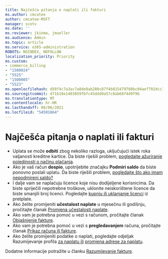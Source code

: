 ```yaml
---
title: Najčešća pitanja o naplati ili fakturi
ms.author: cmcatee
author: cmcatee-MSFT
manager: scotv
ms.date: ''
ms.reviewer: jkinma, jmueller
ms.audience: Admin
ms.topic: article
ms.service: o365-administration
ROBOTS: NOINDEX, NOFOLLOW
localization_priority: Priority
ms.custom:
- commerce_billing
- "1500024"
- "5525"
- "1500005"
- "5523"
ms.openlocfilehash: d50f4c7a3ac7a8de8ab280c87f4b815479788bc04aef792dcc3e503bed5b2f03
ms.sourcegitcommit: d71b18e1403859fbfc45ddd9a57c8ab68f4d9f96
ms.translationtype: MT
ms.contentlocale: hr-HR
ms.lasthandoff: 08/06/2021
ms.locfileid: "54501664"
---
```

# <a name="billing-or-invoice-faq"></a>Najčešća pitanja o naplati ili fakturi

- Uplata se može **odbiti** zbog nekoliko razloga, uključujući istek roka valjanosti kreditne kartice. Da biste riješili problem, [pogledajte ažuriranje pojedinosti o načinu plaćanja](/microsoft-365/commerce/billing-and-payments/manage-payment-methods#update-payment-method-details).
- Ako je vaš račun **dospio**, upotrijebite značajku **Podmiri saldo** da biste ponovno poslali uplatu. Da biste riješili problem, [pogledajte što ako imam nepodmireni saldo?](/microsoft-365/commerce/billing-and-payments/pay-for-your-subscription#what-if-i-have-an-outstanding-balance)
- I dalje vam se naplaćuju licence koje nisu dodijeljene korisnicima. Da biste spriječili nepotrebne troškove, uklonite neiskorištene licence da biste smanjili broj licenci. Pogledajte [kupnju ili uklanjanje licenci](/microsoft-365/commerce/licenses/buy-licenses) iz pretplate.
- Ako želite promijeniti **učestalost naplate** u mjesečnu ili godišnju, pročitajte članak [Promjena učestalosti naplate](/microsoft-365/commerce/billing-and-payments/change-payment-frequency).
- Ako vam je potrebna pomoć u vezi s računom, pročitajte članak [Objašnjenje fakture](/microsoft-365/commerce/billing-and-payments/understand-your-invoice2).
- Ako vam je potrebna pomoć u vezi s **pregledavanjem** računa, pročitajte članak [Prikaz računa ili fakture](/microsoft-365/commerce/billing-and-payments/view-your-bill-or-invoice).
- Ako želite promijeniti podatke o naplati, pogledajte odjeljak Razumijevanje profila [za naplatu ili](/microsoft-365/commerce/billing-and-payments/manage-billing-profiles) [promjena adrese za naplatu](/microsoft-365/commerce/billing-and-payments/change-your-billing-addresses).

Dodatne informacije potražite u članku [Razumijevanje fakture](/microsoft-365/commerce/billing-and-payments/understand-your-invoice2).